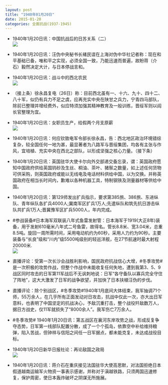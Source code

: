 ```yaml
---
layout: post
title: "1940年01月20日"
date: 2015-01-20
categories: 全面抗战(1937-1945)
---
```


<meta name="referrer" content="no-referrer" />

- 1940年1月20日讯：中国抗战后的日苏关系（二） <br/><img src="https://ww1.sinaimg.cn/large/aca367d8jw1eogemjuqf5j20ho18d7go.jpg" />

- 1940年1月20日讯：汪伪中央秘书长褚民谊在上海对伪中华社记者称：现在和平基础已备，唯和平之实现，必须全国一致，乃能迅速而普遍，故盼蒋（介石）毅然决定大计，与日本停战言和。 

- 1940年1月20日讯：战斗中的西北农民 <br/><img src="https://ww3.sinaimg.cn/large/aca367d8jw1eogb4qowjjj20j710eqf7.jpg" />

- （接上条）徐永昌复电（26日）称：目前西北虽有一、十六、九十、四十二、八十军，似仍有兵力不足之虞，应再充实中央在陕甘之兵力，宁青四马部队，除前已整理并增经费外，似应特须加强其精神教育及一般训练，晋绥军则以阎长官整理为宜。 

- 1940年1月20日讯：女职员生产，给假两个月支原薪 <br/><img src="https://ww4.sinaimg.cn/large/aca367d8jw1eog9dwzlxlj208i06ct94.jpg" />

- 1940年1月20日讯：何应钦致电军令部长徐永昌，告：西北地区政治环境错综复杂，较全国任何一地为甚，最显著者为八路军与晋绥集团，均各有主张与作风，宜培植、充实中央在西北之部队，以形成坚强之核心力量。（接下条） 

- 1940年1月20日讯：英国驻华大使卡尔向外交部递交备忘录，谓：英国政府愿知中国政府供给英国钨砂及生丝、桐油、茶叶、猪鬃之数量，如上述任何货物可供采购，则英国政府或能以无线电及电话材料供给中国，以为交换。并称英国政府在相当长时间内，歉难以各种机器工具，特制钢铁及测量器材等供给中国。 

- 1940年1月20日讯：第129师发出扩兵指示，要求第385旅、386旅、东进纵队、青年纵队各扩兵4000人;冀南军区扩兵1万人;先遣纵队和筑先抗日游击纵队共扩兵1万人;晋冀豫军区扩兵5000人，年内完成。 

- #参战装备#日本海军双联装八年式鱼雷发射管：日本海军于1919(大正8年)装备，用于发射610毫米八年式二号鱼雷，故得名。管长8.8米、宽3.04米，总重8.5吨。旋回一周所需时间，采用电动机约为60秒，采用人力约为90秒。主要装备与“长良”级和“川内”级5500吨级别的轻巡洋舰，在27节航速时最大射程20000米. <br/><img src="https://ww3.sinaimg.cn/large/aca367d8jw1eofr73eobpj20qo0u3tem.jpg" />

- 直播评论：受第一次长沙会战胜利影响，国民政府抗战信心大增，#冬季攻势#是一次积极的攻势作战，但整个作战中未能收复任何失地，遭到我第3、5、9战区同时攻击的日军第11军战后不无讽刺地说：日军“各守备队以寡兵完全守住了阵地”，这大大激发了日军的战争欲望，并加快了日本扶植汪伪的步伐。 

- 直播评论：除个别战区，#冬季攻势#1940年1月底间大体结束，我军抽调71个师，55万余人，在几乎所有正面发动对日攻击，抗战中仅此一次，亦大出日军意料，也表明了中国坚定的抗战决心，予敌沉重打击，整个战役歼敌数万人，据日方战史，仅11军就损失了“8000余人”。我军伤亡7万余人。 

- #冬季攻势# 1940年1月20日讯：第五战区在襄河东岸攻势之战，形成反复争夺态势，日军第一线部队配置分散，成了一个个孤岛，依靠空中补给维持粮弹，陷入苦战，但钟祥与信阳之间任一日军据点，都未能克复，未达成战役目标。 

- 1940年1月20日新华日报社论：再论敌国之政局 <br/><img src="https://ww3.sinaimg.cn/large/aca367d8jw1eofmugl35fj211p0hm0zq.jpg" />

- 1940年1月20日讯：蒋介石在重庆接见法国驻华大使高思默，对法国拒绝日本假道越南运输军火物资一事表示感谢，并称对于滇越铁路，只须两国迅速修复，保护周密，使日本轰炸破坏之阴谋无所施展。 

